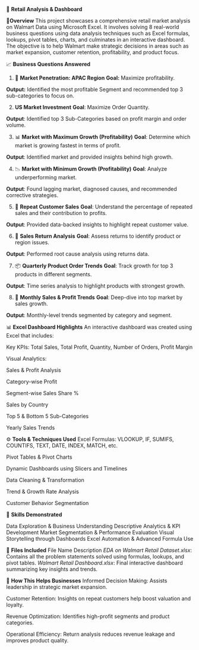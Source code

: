 🛒 **Retail Analysis & Dashboard**

📌**Overview**
This project showcases a comprehensive retail market analysis on Walmart Data using Microsoft Excel. 
It involves solving 8 real-world business questions using data analysis techniques such as Excel formulas, lookups, pivot tables, charts, and culminates in an interactive dashboard.
The objective is to help Walmart make strategic decisions in areas such as market expansion, customer retention, profitability, and product focus.

📈 **Business Questions Answered**
1. 📍 **Market Penetration: APAC Region**
**Goal:** Maximize profitability.

**Output:** Identified the most profitable Segment and recommended top 3 sub-categories to focus on.

2. **US Market Investment**
**Goal**: Maximize Order Quantity.

**Output**: Identified top 3 Sub-Categories based on profit margin and order volume.

3. 📊 **Market with Maximum Growth (Profitability)**
**Goal**: Determine which market is growing fastest in terms of profit.

**Output**: Identified market and provided insights behind high growth.

4. 📉 **Market with Minimum Growth (Profitability)**
**Goal**: Analyze underperforming market.

**Output**: Found lagging market, diagnosed causes, and recommended corrective strategies.

5. 🔁 **Repeat Customer Sales**
**Goal**: Understand the percentage of repeated sales and their contribution to profits.

**Output**: Provided data-backed insights to highlight repeat customer value.

6. 🔄 **Sales Return Analysis**
**Goal**: Assess returns to identify product or region issues.

**Output**: Performed root cause analysis using returns data.

7. 📦 **Quarterly Product Order Trends**
**Goal**: Track growth for top 3 products in different segments.

**Output**: Time series analysis to highlight products with strongest growth.

8. 📅 **Monthly Sales & Profit Trends**
**Goal**: Deep-dive into top market by sales growth.

**Output**: Monthly-level trends segmented by category and segment.

📊 **Excel Dashboard Highlights**
An interactive dashboard was created using Excel that includes:

Key KPIs: Total Sales, Total Profit, Quantity, Number of Orders, Profit Margin

Visual Analytics:

Sales & Profit Analysis

Category-wise Profit

Segment-wise Sales Share %

Sales by Country

Top 5 & Bottom 5 Sub-Categories

Yearly Sales Trends

⚙️ **Tools & Techniques Used**
Excel Formulas: VLOOKUP, IF, SUMIFS, COUNTIFS, TEXT, DATE, INDEX, MATCH, etc.

Pivot Tables & Pivot Charts

Dynamic Dashboards using Slicers and Timelines

Data Cleaning & Transformation

Trend & Growth Rate Analysis

Customer Behavior Segmentation

🧠 **Skills Demonstrated**

Data Exploration & Business Understanding
Descriptive Analytics & KPI Development
Market Segmentation & Performance Evaluation
Visual Storytelling through Dashboards
Excel Automation & Advanced Formula Use

📁 **Files Included**
File Name	Description
*EDA on Walmart Retail Dataset.xlsx*: Contains all the problem statements solved using formulas, lookups, and pivot tables.
*Walmart Retail Dashboard.xlsx*:	Final interactive dashboard summarizing key insights and trends.

🚀 **How This Helps Businesses**
Informed Decision Making: Assists leadership in strategic market expansion.

Customer Retention: Insights on repeat customers help boost valuation and loyalty.

Revenue Optimization: Identifies high-profit segments and product categories.

Operational Efficiency: Return analysis reduces revenue leakage and improves product quality.

